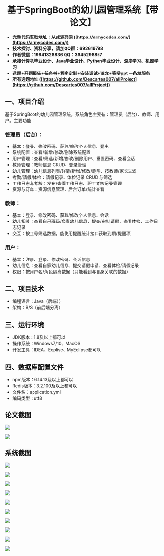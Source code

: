<h1 align="center">基于SpringBoot的幼儿园管理系统【带论文】</h1></p>

- <b>完整代码获取地址：从戎源码网 ([https://armycodes.com/](https://armycodes.com/))</b>
- <b>技术探讨、资料分享，请加QQ群：692619798</b>
- <b>作者微信：19941326836  QQ：3645296857</b>
- <b>承接计算机毕业设计、Java毕业设计、Python毕业设计、深度学习、机器学习</b>
- <b>选题+开题报告+任务书+程序定制+安装调试+论文+答辩ppt 一条龙服务</b>
- <b>所有选题地址 ([https://github.com/Descartes007/allProject](https://github.com/Descartes007/allProject)) </b>

## 一、项目介绍

基于SpringBoot的幼儿园管理系统，系统角色主要有：管理员（后台）、教师、用户。主要功能：
### 管理员（后台）：
- 基本：登录、修改密码、获取/修改个人信息、登出
- 系统配置：查看/新增/修改/删除系统配置
- 用户管理：查看/筛选/新增/修改/删除用户、重置密码、查看会话
- 教师管理：教师信息 CRUD、登录管理
- 幼儿管理：幼儿信息列表/详情/新增/修改/删除、按教师/家长过滤
- 考勤/请假/体检：请假记录、体检记录 CRUD 与筛选
- 工作日志与考核：发布/查看工作日志、职工考核记录管理
- 资源与订单：资源信息管理、后台订单/统计查看
### 教师：
- 基本：登录、修改密码、获取/修改个人信息、会话
- 幼儿相关：查看自己班级/负责幼儿信息、提交/审批请假、查看体检、工作日志记录
- 交互：按工号筛选数据，能使用提醒统计接口获取到期/提醒项
### 用户：
- 基本：注册、登录、修改密码、会话信息
- 幼儿信息：查看自家幼儿信息、提交请假申请、查看体检/请假记录
- 权限：按用户名/角色隔离数据（只能看到与自身关联的数据）

## 二、项目技术

- 编程语言：Java（后端））
- 架构：B/S（前后端分离）


## 三、运行环境

- JDK版本：1.8及以上都可以
- 操作系统：Windows7/10、MacOS
- 开发工具：IDEA、Ecplise、MyEclipse都可以

## 四、数据库配置文件

- npm版本：6.14.13及以上都可以
- Redis版本：3.2.100及以上都可以
- 文件名：application.yml
- 编码类型：utf8

## 论文截图

![](screenshot/1.png)

![](screenshot/2.png)

## 系统截图

![](screenshot/3.png)

![](screenshot/4.png)

![](screenshot/5.png)

![](screenshot/6.png)

![](screenshot/7.png)

![](screenshot/8.png)

![](screenshot/9.png)

![](screenshot/10.png)

![](screenshot/11.png)

![](screenshot/12.png)
